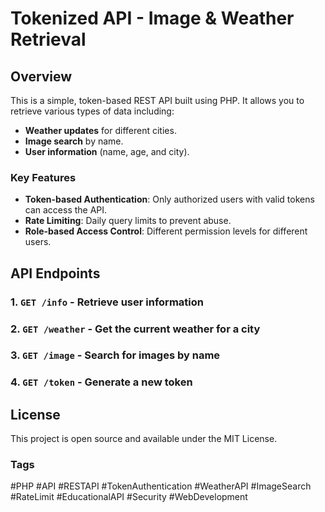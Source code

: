 # Tokenized API - Image & Weather Retrieval

## Overview

This is a simple, token-based REST API built using PHP. It allows you to retrieve various types of data including:

- **Weather updates** for different cities.
- **Image search** by name.
- **User information** (name, age, and city).

### Key Features

- **Token-based Authentication**: Only authorized users with valid tokens can access the API.
- **Rate Limiting**: Daily query limits to prevent abuse.
- **Role-based Access Control**: Different permission levels for different users.

## API Endpoints

### 1. `GET /info` - Retrieve user information

### 2. `GET /weather` - Get the current weather for a city

### 3. `GET /image` - Search for images by name

### 4. `GET /token` - Generate a new token

## License

This project is open source and available under the MIT License.

### Tags

 #PHP #API #RESTAPI #TokenAuthentication #WeatherAPI #ImageSearch #RateLimit #EducationalAPI #Security #WebDevelopment
